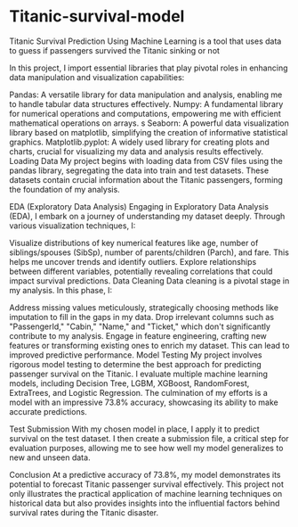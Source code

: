 # Titanic-survival-model




Titanic Survival Prediction Using Machine Learning is a tool that uses data to guess if passengers survived the Titanic sinking or not


In this project, I import essential libraries that play pivotal roles in enhancing data manipulation and visualization capabilities:

Pandas: A versatile library for data manipulation and analysis, enabling me to handle tabular data structures effectively.
Numpy: A fundamental library for numerical operations and computations, empowering me with efficient mathematical operations on arrays.
s
Seaborn: A powerful data visualization library based on matplotlib, simplifying the creation of informative statistical graphics.
Matplotlib.pyplot: A widely used library for creating plots and charts, crucial for visualizing my data and analysis results effectively.
Loading Data
My project begins with loading data from CSV files using the pandas library, segregating the data into train and test datasets. These datasets contain crucial information about the Titanic passengers, forming the foundation of my analysis.

EDA (Exploratory Data Analysis)
Engaging in Exploratory Data Analysis (EDA), I embark on a journey of understanding my dataset deeply. Through various visualization techniques, I:

Visualize distributions of key numerical features like age, number of siblings/spouses (SibSp), number of parents/children (Parch), and fare. This helps me uncover trends and identify outliers.
Explore relationships between different variables, potentially revealing correlations that could impact survival predictions.
Data Cleaning
Data cleaning is a pivotal stage in my analysis. In this phase, I:

Address missing values meticulously, strategically choosing methods like imputation to fill in the gaps in my data.
Drop irrelevant columns such as "PassengerId," "Cabin," "Name," and "Ticket," which don't significantly contribute to my analysis.
Engage in feature engineering, crafting new features or transforming existing ones to enrich my dataset. This can lead to improved predictive performance.
Model Testing
My project involves rigorous model testing to determine the best approach for predicting passenger survival on the Titanic. I evaluate multiple machine learning models, including Decision Tree, LGBM, XGBoost, RandomForest, ExtraTrees, and Logistic Regression. The culmination of my efforts is a model with an impressive 73.8% accuracy, showcasing its ability to make accurate predictions.

Test Submission
With my chosen model in place, I apply it to predict survival on the test dataset. I then create a submission file, a critical step for evaluation purposes, allowing me to see how well my model generalizes to new and unseen data.

Conclusion
At a predictive accuracy of 73.8%, my model demonstrates its potential to forecast Titanic passenger survival effectively. This project not only illustrates the practical application of machine learning techniques on historical data but also provides insights into the influential factors behind survival rates during the Titanic disaster.
